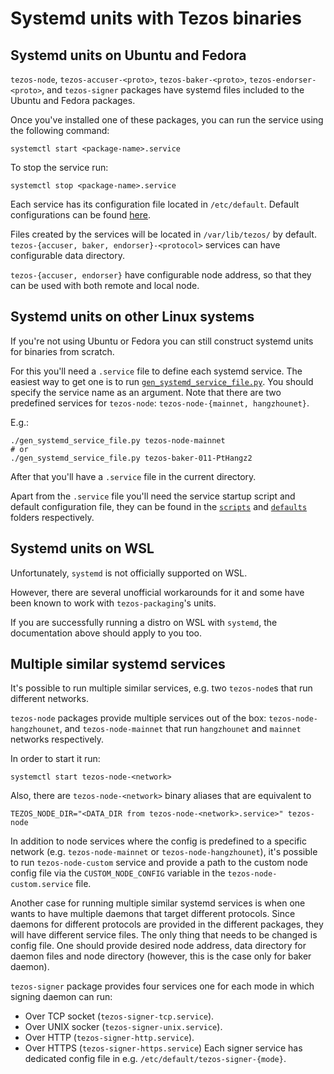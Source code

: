 <!--
   - SPDX-FileCopyrightText: 2021 TQ Tezos <https://tqtezos.com/>
   -
   - SPDX-License-Identifier: LicenseRef-MIT-TQ
   -->
# Systemd units with Tezos binaries

<a name="ubuntu-and-fedora"></a>
## Systemd units on Ubuntu and Fedora

`tezos-node`, `tezos-accuser-<proto>`, `tezos-baker-<proto>`,
`tezos-endorser-<proto>`, and `tezos-signer` packages have systemd files included to the
Ubuntu and Fedora packages.

Once you've installed one of these packages, you can run the service
using the following command:
```
systemctl start <package-name>.service
```
To stop the service run:
```
systemctl stop <package-name>.service
```

Each service has its configuration file located in `/etc/default`. Default
configurations can be found [here](../docker/package/defaults/).

Files created by the services will be located in `/var/lib/tezos/` by default.
`tezos-{accuser, baker, endorser}-<protocol>` services can have configurable
data directory.

`tezos-{accuser, endorser}` have configurable node address, so that they can be used with both
remote and local node.

<a name="generic-linux"></a>
## Systemd units on other Linux systems

If you're not using Ubuntu or Fedora you can still construct systemd units for binaries
from scratch.

For this you'll need a `.service` file to define each systemd service.
The easiest way to get one is to run [`gen_systemd_service_file.py`](../gen_systemd_service_file.py).
You should specify the service name as an argument. Note that there are two
predefined services for `tezos-node`: `tezos-node-{mainnet, hangzhounet}`.

E.g.:
```
./gen_systemd_service_file.py tezos-node-mainnet
# or
./gen_systemd_service_file.py tezos-baker-011-PtHangz2
```
After that you'll have a `.service` file in the current directory.

Apart from the `.service` file you'll need the service startup script and default
configuration file, they can be found in the [`scripts`](../docker/package/scripts) and
[`defaults`](../docker/package/defaults) folders respectively.

## Systemd units on WSL

Unfortunately, `systemd` is not officially supported on WSL.

However, there are several unofficial workarounds for it and some have been known to work with `tezos-packaging`'s units.

If you are successfully running a distro on WSL with `systemd`, the documentation above should apply to you too.

## Multiple similar systemd services

It's possible to run multiple similar services, e.g. two `tezos-node`s that run different
networks.

`tezos-node` packages provide multiple services out of the box:
`tezos-node-hangzhounet`, and `tezos-node-mainnet` that run
`hangzhounet` and `mainnet` networks respectively.

In order to start it run:
```
systemctl start tezos-node-<network>
```

Also, there are `tezos-node-<network>` binary aliases that are equivalent to
```
TEZOS_NODE_DIR="<DATA_DIR from tezos-node-<network>.service>" tezos-node
```

In addition to node services where the config is predefined to a specific network
(e.g. `tezos-node-mainnet` or `tezos-node-hangzhounet`), it's possible to run `tezos-node-custom`
service and provide a path to the custom node config file via the
`CUSTOM_NODE_CONFIG` variable in the `tezos-node-custom.service` file.

Another case for running multiple similar systemd services is when one wants to have
multiple daemons that target different protocols.
Since daemons for different protocols are provided in the different packages, they will
have different service files. The only thing that needs to be changed is config file.
One should provide desired node address, data directory for daemon files and node directory
(however, this is the case only for baker daemon).

`tezos-signer` package provides four services one for each mode in which signing daemon can run:
* Over TCP socket (`tezos-signer-tcp.service`).
* Over UNIX socker (`tezos-signer-unix.service`).
* Over HTTP (`tezos-signer-http.service`).
* Over HTTPS (`tezos-signer-https.service`)
Each signer service has dedicated config file in e.g. `/etc/default/tezos-signer-{mode}`.

